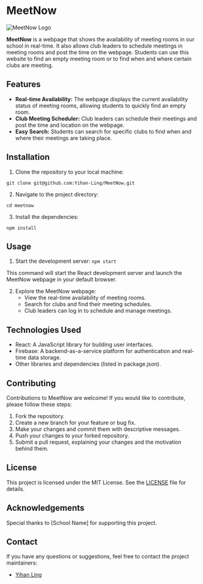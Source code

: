# MeetNow

![MeetNow Logo](path/to/logo.png)

**MeetNow** is a webpage that shows the availability of meeting rooms in our school in real-time. It also allows club leaders to schedule meetings in meeting rooms and post the time on the webpage. Students can use this website to find an empty meeting room or to find when and where certain clubs are meeting.

## Features

- **Real-time Availability:** The webpage displays the current availability status of meeting rooms, allowing students to quickly find an empty room.
- **Club Meeting Scheduler:** Club leaders can schedule their meetings and post the time and location on the webpage.
- **Easy Search:** Students can search for specific clubs to find when and where their meetings are taking place.

## Installation

1. Clone the repository to your local machine: 

```git clone git@github.com:Yihan-Ling/MeetNow.git```

2. Navigate to the project directory: 

```cd meetnow```

3. Install the dependencies: 

```npm install```

## Usage

1. Start the development server:
```npm start```

This command will start the React development server and launch the MeetNow webpage in your default browser.

2. Explore the MeetNow webpage:
   - View the real-time availability of meeting rooms.
   - Search for clubs and find their meeting schedules.
   - Club leaders can log in to schedule and manage meetings.

## Technologies Used

- React: A JavaScript library for building user interfaces.
- Firebase: A backend-as-a-service platform for authentication and real-time data storage.
- Other libraries and dependencies (listed in package.json).

## Contributing

Contributions to MeetNow are welcome! If you would like to contribute, please follow these steps:

1. Fork the repository.
2. Create a new branch for your feature or bug fix.
3. Make your changes and commit them with descriptive messages.
4. Push your changes to your forked repository.
5. Submit a pull request, explaining your changes and the motivation behind them.

## License

This project is licensed under the MIT License. See the [LICENSE](LICENSE) file for details.

## Acknowledgements

Special thanks to [School Name] for supporting this project.

## Contact

If you have any questions or suggestions, feel free to contact the project maintainers:

- [Yihan Ling](mailto:your-email@example.com)



